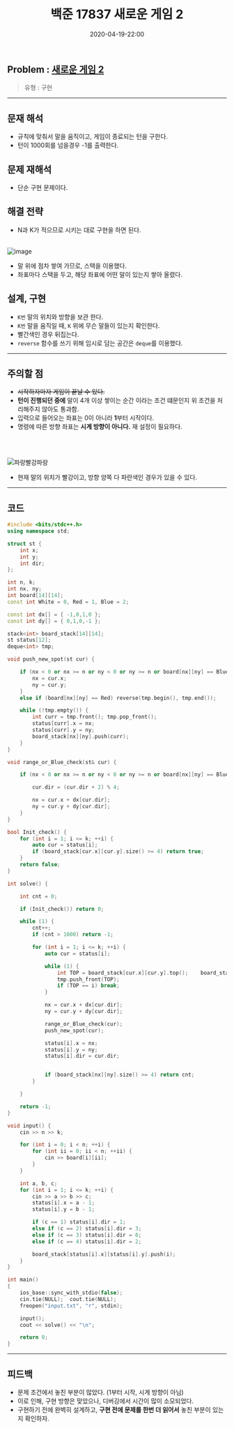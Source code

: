 ﻿---
title: 백준 17837 새로운 게임 2
date: 2020-04-19-22:00
categories:
- PS

tags:
- baekjoon
- PS
- Problem Solve
- 구현
- 삼성 기출

---

## Problem : [새로운 게임 2](https://www.acmicpc.net/problem/17837)
> 유형 : 구현

---

## 문재 해석

* 규칙에 맞춰서 말을 움직이고, 게임이 종료되는 턴을 구한다.
* 턴이 1000회를 넘을경우 -1를 출력한다.

## 문제 재해석

* 단순 구현 문제이다.

## 해결 전략

* N과 K가 적으므로 시키는 대로 구현을 하면 된다.
<br><br>

![image](/post_images/17837_1.png)

* 말 위에 점차 쌓여 가므로, 스택을 이용했다.
* 좌표마다 스택을 두고, 해당 좌표에 어떤 말이 있는지 쌓아 올렸다.


## 설계, 구현

* `K번` 말의 위치와 방향을 보관 한다.
* `K번` 말을 움직일 때, `K` 위에 무슨 말들이 있는지 확인한다.
* 빨간색인 경우 뒤집는다.
* `reverse` 함수를 쓰기 위해 임시로 담는 공간은 `deque`를 이용했다.

---

## 주의할 점

* ~~시작하자마자 게임이 끝날 수 있다.~~
* **턴이 진행되던 중에** 말이 4개 이상 쌓이는 순간 이라는 조건 떄문인지 위 조건을 처리해주지 않아도 통과함.
* 입력으로 들어오는 좌표는 0이 아니라 **1**부터 시작이다.
* 명령에 따른 방향 좌표는 **시계 방향이 아니다.** 재 설정이 필요하다.

<br><br>

![파랑빨강파랑](/post_images/17837_2.png)

* 현재 말의 위치가 빨강이고, 방향 양쪽 다 파란색인 경우가 있을 수 있다.

---

## 코드

```c++
#include <bits/stdc++.h>
using namespace std;

struct st {
    int x;
    int y;
    int dir;
};

int n, k;
int nx, ny;
int board[14][14];
const int White = 0, Red = 1, Blue = 2;

const int dx[] = { -1,0,1,0 };
const int dy[] = { 0,1,0,-1 };

stack<int> board_stack[14][14];
st status[12];
deque<int> tmp;

void push_new_spot(st cur) {

    if (nx < 0 or nx >= n or ny < 0 or ny >= n or board[nx][ny] == Blue) {
        nx = cur.x;
        ny = cur.y;
    }
    else if (board[nx][ny] == Red) reverse(tmp.begin(), tmp.end());

    while (!tmp.empty()) {
        int curr = tmp.front(); tmp.pop_front();
        status[curr].x = nx;
        status[curr].y = ny;
        board_stack[nx][ny].push(curr);
    }
}

void range_or_Blue_check(st& cur) {

    if (nx < 0 or nx >= n or ny < 0 or ny >= n or board[nx][ny] == Blue) {

        cur.dir = (cur.dir + 2) % 4;

        nx = cur.x + dx[cur.dir];
        ny = cur.y + dy[cur.dir];
    }
}

bool Init_check() {
    for (int i = 1; i <= k; ++i) {
        auto cur = status[i];
        if (board_stack[cur.x][cur.y].size() >= 4) return true;
    }
    return false;
}

int solve() {

    int cnt = 0;

    if (Init_check()) return 0;

    while (1) {
        cnt++;
        if (cnt > 1000) return -1;

        for (int i = 1; i <= k; ++i) {
            auto cur = status[i];

            while (1) {
                int TOP = board_stack[cur.x][cur.y].top();    board_stack[cur.x][cur.y].pop();
                tmp.push_front(TOP);
                if (TOP == i) break;
            }

            nx = cur.x + dx[cur.dir];
            ny = cur.y + dy[cur.dir];

            range_or_Blue_check(cur);
            push_new_spot(cur);

            status[i].x = nx;
            status[i].y = ny;
            status[i].dir = cur.dir;


            if (board_stack[nx][ny].size() >= 4) return cnt;
        }

    }

    return -1;
}

void input() {
    cin >> n >> k;

    for (int i = 0; i < n; ++i) {
        for (int ii = 0; ii < n; ++ii) {
            cin >> board[i][ii];
        }
    }

    int a, b, c;
    for (int i = 1; i <= k; ++i) {
        cin >> a >> b >> c;
        status[i].x = a - 1;
        status[i].y = b - 1;

        if (c == 1) status[i].dir = 1;
        else if (c == 2) status[i].dir = 3;
        else if (c == 3) status[i].dir = 0;
        else if (c == 4) status[i].dir = 2;

        board_stack[status[i].x][status[i].y].push(i);
    }
}

int main()
{
    ios_base::sync_with_stdio(false);
    cin.tie(NULL);  cout.tie(NULL);
    freopen("input.txt", "r", stdin);

    input();
    cout << solve() << "\n";

    return 0;
}
```


---


## 피드백

* 문제 조건에서 놓친 부분이 많았다. (1부터 시작, 시계 방향이 아님)
* 이로 인해, 구현 방향은 맞았으나, 디버깅에서 시간이 많이 소모되었다.
* 구현하기 전에 완벽히 설계하고, **구현 전에 문제를 한번 더 읽어서** 놓친 부분이 있는지 확인하자.

